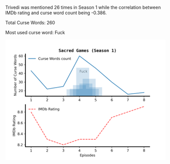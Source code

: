 Trivedi was mentioned 26 times in Season 1 while the correlation between IMDb rating and curse word count being -0.386.

Total Curse Words: 260

Most used curse word: Fuck

![Image](SacredGamesS01.png)
